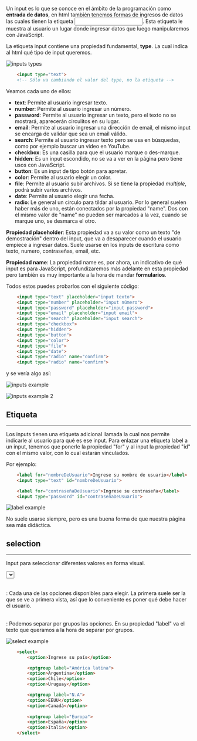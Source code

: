 Un input es lo que se conoce en el ámbito de la programación como **entrada de datos**, en html también tenemos formas de ingresos de datos las cuales tienen la etiqueta **<input>**. Esta etiqueta le muestra al usuario un lugar donde ingresar datos que luego manipularemos con JavaScript.

La etiqueta input contiene una propiedad fundamental, **type**. La cual indica al html qué tipo de input queremos.

![inputs types](https://i.pinimg.com/736x/01/ce/46/01ce4638e851919d3903f56d4b18fb4b.jpg) 

```html
    <input type="text">
    <!-- Sólo va cambiando el valor del type, no la etiqueta -->
```

Veamos cada uno de ellos:

- **text**: Permite al usuario ingresar texto.
- **number**: Permite al usuario ingresar un número.
- **password**: Permite al usuario ingresar un texto, pero el texto no se mostrará, aparecerán circulitos en su lugar.
- **email**: Permite al usuario ingresar una dirección de email, el mismo input se encarga de validar que sea un email válido.
- **search**: Permite al usuario ingresar texto pero se usa en búsquedas, como por ejemplo buscar un video en YouTube.
- **checkbox**: Es una casilla para que el usuario marque o des-marque.
- **hidden**: Es un input escondido, no se va a ver en la página pero tiene usos con JavaScript.
- **button**: Es un input de tipo botón para apretar.
- **color**: Permite al usuario elegir un color.
- **file**: Permite al usuario subir archivos. Si se tiene la propiedad *multiple*, podrá subir varios archivos.
- **date**: Permite al usuario elegir una fecha.
- **radio**: Le general un círculo para tildar al usuario. Por lo general suelen haber más de uno, están conectados por la propiedad "name". Dos con el mismo valor de "name" no pueden ser marcados a la vez, cuando se marque uno, se desmarca el otro.

**Propiedad placeholder**: Esta propiedad va a su valor como un texto "de demostración" dentro del input, que va a desaparecer cuando el usuario empiece a ingresar datos. Suele usarse en los inputs de escritura como texto, numero, contraseñas, email, etc.

**Propiedad name**: La propiedad name es, por ahora, un indicativo de qué input es para JavaScript, profundizaremos más adelante en esta propiedad pero también es muy importante a la hora de mandar **formularios**.



Todos estos puedes probarlos con el siguiente código:

```html
    <input type="text" placeholder="input texto">
    <input type="number" placeholder="input número">
    <input type="password" placeholder="input password">
    <input type="email" placeholder="input email">
    <input type="search" placeholder="input search">
    <input type="checkbox">
    <input type="hidden">
    <input type="button">
    <input type="color">
    <input type="file">
    <input type="date">
    <input type="radio" name="confirm">
    <input type="radio" name="confirm">
```

y se vería algo así:

![inputs example](https://res.cloudinary.com/dnej4lrcz/image/upload/v1662654095/ovdevcourse/html%20fundamentos/forms%20e%20input/1_mghrzi.png)

![inputs example 2](https://res.cloudinary.com/dnej4lrcz/image/upload/v1662654095/ovdevcourse/html%20fundamentos/forms%20e%20input/2_o1br6r.png)

## Etiqueta <label>
---

Los inputs tienen una etiqueta adicional llamada <label> la cual nos permite indicarle al usuario para qué es ese input. Para enlazar una etiqueta label a un input, tenemos que ponerle la propiedad "for" y al input la propiedad "id" con el mismo valor, con lo cual estarán vinculados.

Por ejemplo: 

```html
    <label for="nombreDeUsuario">Ingrese su nombre de usuario</label>
    <input type="text" id="nombreDeUsuario">

    <label for="contraseñaDeUsuario">Ingrese su contraseña</label>
    <input type="password" id="contraseñaDeUsuario">
```

![label example](https://res.cloudinary.com/dnej4lrcz/image/upload/v1662654526/ovdevcourse/html%20fundamentos/forms%20e%20input/label_odaxdu.png)

No suele usarse siempre, pero es una buena forma de que nuestra página sea más didáctica.

## selection
---

Input para seleccionar diferentes valores en forma visual. 

**<select>**: Es la etiqueta padre contenedora del input.

**<option>**: Cada una de las opciones disponibles para elegir. La primera suele ser la que se ve a primera vista, así que lo conveniente es poner qué debe hacer el usuario.

**<optgroup>**: Podemos separar por grupos las opciones. En su propiedad "label" va el texto que queramos a la hora de separar por grupos.

![select example](https://res.cloudinary.com/dnej4lrcz/image/upload/v1662706879/ovdevcourse/html%20fundamentos/extras/optgroup_ylx0i8.png)

```html
    <select>
        <option>Ingrese su país</option>

        <optgroup label="América latina">
        <option>Argentina</option>
        <option>Chile</option>
        <option>Uruguay</option>

        <optgroup label="N.A">
        <option>EEUU</option>
        <option>Canadá</option>
        
        <optgroup label="Europa">
        <option>España</option>
        <option>Italia</option>
    </select>
```